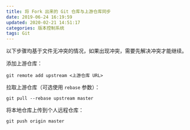 ```yaml
---
title: 将 Fork 出来的 Git 仓库与上游仓库同步
date: 2019-06-24 16:19:59
updated: 2020-02-21 14:51:17
categories: 版本控制系统
tags: Git
---
```

以下步骤均基于文件无冲突的情况，如果出现冲突，需要先解决冲突才能继续。

添加上游仓库：

```
git remote add upstream <上游仓库 URL>
```

拉取上游仓库（可选使用 `rebase` 参数）：

```
git pull --rebase upstream master
```

将本地仓库上传到个人远程仓库：

```
git push origin master
```
